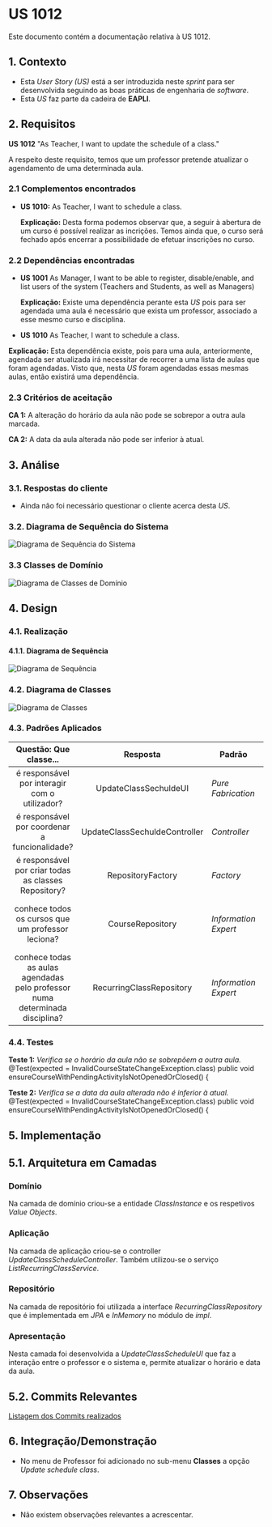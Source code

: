 # US 1012

Este documento contém a documentação relativa à US 1012.

## 1. Contexto

- Esta *User Story (US)* está a ser introduzida neste *sprint* para ser desenvolvida seguindo as boas práticas de
  engenharia de *software*.
- Esta *US* faz parte da cadeira de **EAPLI**.

## 2. Requisitos

**US 1012** "As Teacher, I want to update the schedule of a class."

A respeito deste requisito, temos que um professor pretende atualizar o agendamento de uma determinada aula.

### 2.1 Complementos encontrados
- **US 1010:** As Teacher, I want to schedule a class.

  **Explicação:**
  Desta forma podemos observar que, a seguir à abertura de um curso é possível realizar as incrições.
  Temos ainda que, o curso será fechado após encerrar a possibilidade de efetuar inscrições no curso.

### 2.2 Dependências encontradas
- **US 1001** As Manager, I want to be able to register, disable/enable, and list users of the system (Teachers and
  Students, as well as Managers)

  **Explicação:** Existe uma dependência perante esta *US* pois para ser agendada uma aula é necessário que exista um
  professor, associado a esse mesmo curso e disciplina.

- **US 1010** As Teacher, I want to schedule a class.

**Explicação:** Esta dependência existe, pois para uma aula, anteriormente, agendada ser atualizada irá necessitar de
recorrer a uma lista de aulas que foram agendadas. Visto que, nesta *US* foram agendadas essas mesmas aulas, então
existirá uma dependência.

### 2.3 Critérios de aceitação

**CA 1:** A alteração do horário da aula não pode se sobrepor a outra aula marcada.

**CA 2:** A data da aula alterada não pode ser inferior à atual.

## 3. Análise

### 3.1. Respostas do cliente

- Ainda não foi necessário questionar o cliente acerca desta *US*.

### 3.2. Diagrama de Sequência do Sistema

![Diagrama de Sequência do Sistema](SVG/system-sequence-diagram.svg)

### 3.3 Classes de Domínio

![Diagrama de Classes de Domínio](SVG/domain-classes.svg)

## 4. Design

### 4.1. Realização

#### 4.1.1. Diagrama de Sequência

![Diagrama de Sequência](SVG/sequence-diagram.svg)

### 4.2. Diagrama de Classes

![Diagrama de Classes](SVG/class-diagram.svg)

### 4.3. Padrões Aplicados
|                            Questão: Que classe...                            |           Resposta            | Padrão               |                                                             Justificação                                                              |
|:----------------------------------------------------------------------------:|:-----------------------------:|----------------------|:-------------------------------------------------------------------------------------------------------------------------------------:|
|                é responsável por interagir com o utilizador?                 |     UpdateClassSechuldeUI     | *Pure Fabrication*   |                     Não há razão para atribuir esta responsabilidade a uma classe presente no Modelo de Domínio.                      |
|                é responsável por coordenar a funcionalidade?                 | UpdateClassSechuldeController | *Controller*         |                                                                                                                                       |
|             é responsável por criar todas as classes Repository?             |       RepositoryFactory       | *Factory*            |                            Quando uma entidade é demasiado complexa, as fábricas fornecem encapsulamento.                             |
|              conhece todos os cursos que um professor leciona?               |       CourseRepository        | *Information Expert* |                  Dado que é responsável pela persistência/reconstrução do *Course*, conhece todos os seus detalhes.                   |
| conhece todas as aulas agendadas pelo professor numa determinada disciplina? |   RecurringClassRepository    | *Information Expert* | Dado que é responsável pela persistência/reconstrução do *Enrollment* e do *Course*, respetivamente, conhecem todos os seus detalhes. |

### 4.4. Testes

**Teste 1:** *Verifica se o horário da aula não se sobrepõem a outra aula.*
@Test(expected = InvalidCourseStateChangeException.class)
public void ensureCourseWithPendingActivityIsNotOpenedOrClosed() {

**Teste 2:** *Verifica se a data da aula alterada não é inferior à atual.*
@Test(expected = InvalidCourseStateChangeException.class)
public void ensureCourseWithPendingActivityIsNotOpenedOrClosed() {

## 5. Implementação

## 5.1. Arquitetura em Camadas
### Domínio
Na camada de domínio criou-se a entidade *ClassInstance* e os respetivos *Value Objects*. 

### Aplicação
Na camada de aplicação criou-se o controller *UpdateClassScheduleController*. Também utilizou-se o serviço
*ListRecurringClassService*.

### Repositório
Na camada de repositório foi utilizada a interface *RecurringClassRepository* que é implementada em *JPA* e *InMemory*
no módulo de *impl*.

### Apresentação
Nesta camada foi desenvolvida a *UpdateClassScheduleUI* que faz a interação entre o professor e o sistema e, permite
atualizar o horário e data da aula.

## 5.2. Commits Relevantes

[Listagem dos Commits realizados](https://github.com/Departamento-de-Engenharia-Informatica/sem4pi-22-23-20/issues/25)

## 6. Integração/Demonstração

* No menu de Professor foi adicionado no sub-menu **Classes** a opção *Update schedule class*.

## 7. Observações

* Não existem observações relevantes a acrescentar.